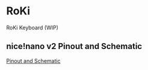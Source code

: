 # RoKi

RoKi Keyboard (WIP)

## nice!nano v2 Pinout and Schematic

[Pinout and Schematic](https://nicekeyboards.com/docs/nice-nano/pinout-schematic/)
